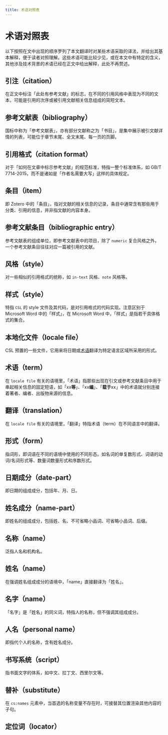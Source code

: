 ```yaml
---
title: 术语对照表
---
```


# 术语对照表

以下按照在文中出现的顺序罗列了本文翻译时对某些术语采取的译法，并给出其基本解释，便于读者对照理解。这些术语可能比较少见，或在本文中有特定的含义，其他涉及技术背景的术语已经在正文中给出解释，此处不再赘述。

## 引注（citation）

在正文中标注「此处有参考文献」的标志，在不同的引用风格中表现为不同的文本，可能是引用的次序或被引用文献相关信息组成的简短文本。

## 参考文献表（bibliography）

国标中称为「参考文献表」，亦有部分文献称之为「书目」，是集中展示被引文献详情的列表，可能位于章节末尾、全文末尾、每一页的页脚。

## 引用格式（citation format）

对于「如何在文章中标示参考文献」的规范标准，特指一整个标准体系，如 GB/T 7714-2015，而不是诸如是「作者名需要大写」这样的具体规定。

## 条目（item）

即 Zotero 中的「条目」，指对文献的相关信息的记录，条目中通常含有那些用于分类、引用的信息，并非指文献的内容本身。

## 参考文献条目（bibliographic entry）

参考文献表的组成单位，即参考文献表中的项目，除了 `numeric` 复合风格之外，一个参考文献条目往往对应一篇被引用的文献。

## 风格（style）

对一些相似的引用格式的统称，如 `in-text` 风格、`note` 风格等。

## 样式（style）

特指 `CSL` 的 style 文件及其代码，是对引用格式的代码实现。注意区别于 Microsoft Word 中的「样式」，在 Microsoft Word 中，「样式」是指若干具体格式的集合。

## 本地化文件（locale file）

CSL 预置的一些文件，它用来将日期或[术语](#术语term)翻译为特定语言区域所采用的形式。

## 术语（term）

在 `locale file` 有关的语境里，「术语」指那些出现在引文或参考文献条目中用于串起相关信息的固定短语，如「xx**等**」、「xx**编**」、「**载于**xx」中的术语就分别连接着著者、编者、出版物来源的信息。

## 翻译（translation）

在 `locale file` 有关的语境里，「翻译」特指术语（term）在不同语言中的翻译。

## 形式（form）

指词形，即词语在不同的语境中使用的不同形态。如名词的单复数形式、词语的动词/名词形式等、数量词数量形式和序数形式。

## 日期成分（date-part）

即日期的组成成分，包括年、月、日。

## 姓名成分（name-part）

即姓名的组成成分，包括姓、名、不可省略小品词、可省略小品词、后缀。

## 名称（name）

泛指人名和机构名。

## 姓名（name）

在强调姓名组成成分的语境中，「name」直接翻译为「姓名」。

## 名字（name）

「名字」是「姓名」的同义词，特指人的名称，但不强调其组成成分。

## 人名（personal name）

即指代个人的名称，含有姓名成分。

## 书写系统（script）

指书面文字的体系，如中文、拉丁文、西里尔文等。

## 替补（substitute）

在 `cs:names` 元素中，当首选的名称变量不存在时，可接替其位置渲染其他内容的子句。

## 定位词（locator）
